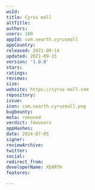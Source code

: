 ```yaml
---
wsId: 
title: Cyrus mall
altTitle: 
authors: 
users: 100
appId: com.xearth.cyrusmall
appCountry: 
released: 2021-09-14
updated: 2021-09-15
version: '1.0.0'
stars: 
ratings: 
reviews: 
size: 
website: https://cyrus-mall.com
repository: 
issue: 
icon: com.xearth.cyrusmall.png
bugbounty: 
meta: removed
verdict: fewusers
appHashes: 
date: 2024-07-05
signer: 
reviewArchive: 
twitter: 
social: 
redirect_from: 
developerName: XEARTH
features: 

---
```


